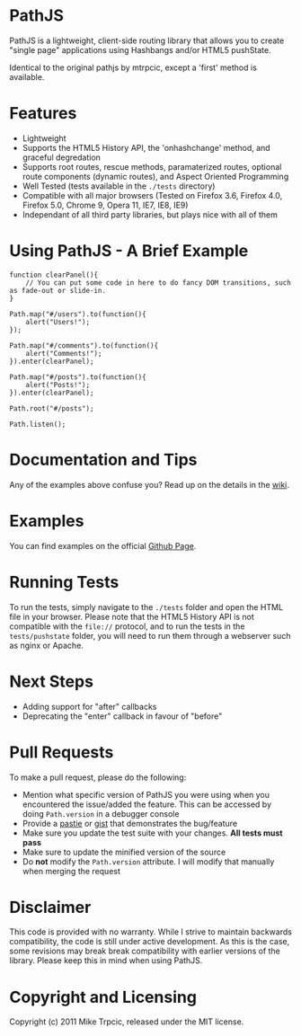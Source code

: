 # PathJS #

PathJS is a lightweight, client-side routing library that allows you to create "single page" applications using Hashbangs and/or HTML5 pushState.

Identical to the original pathjs by mtrpcic, except a 'first' method is available.

# Features #
* Lightweight
* Supports the HTML5 History API, the 'onhashchange' method, and graceful degredation
* Supports root routes, rescue methods, paramaterized routes, optional route components (dynamic routes), and Aspect Oriented Programming
* Well Tested (tests available in the `./tests` directory)
* Compatible with all major browsers (Tested on Firefox 3.6, Firefox 4.0, Firefox 5.0, Chrome 9, Opera 11, IE7, IE8, IE9)
* Independant of all third party libraries, but plays nice with all of them

# Using PathJS - A Brief Example #

    function clearPanel(){
        // You can put some code in here to do fancy DOM transitions, such as fade-out or slide-in.
    }
    
    Path.map("#/users").to(function(){
        alert("Users!");
    });
    
    Path.map("#/comments").to(function(){
        alert("Comments!");
    }).enter(clearPanel);
    
    Path.map("#/posts").to(function(){
        alert("Posts!");
    }).enter(clearPanel);
    
    Path.root("#/posts");
    
    Path.listen();

# Documentation and Tips #
Any of the examples above confuse you?  Read up on the details in the [wiki](https://github.com/mtrpcic/pathjs/wiki).

# Examples #
You can find examples on the official [Github Page](http://mtrpcic.github.com/pathjs).

# Running Tests #
To run the tests, simply navigate to the `./tests` folder and open the HTML file in your browser.  Please note that the HTML5 History API is not compatible with the
`file://` protocol, and to run the tests in the `tests/pushstate` folder, you will need to run them through a webserver such as nginx or Apache.

# Next Steps #
* Adding support for "after" callbacks
* Deprecating the "enter" callback in favour of "before"

# Pull Requests #
To make a pull request, please do the following:

* Mention what specific version of PathJS you were using when you encountered the issue/added the feature.  This can be accessed by doing `Path.version` in a debugger console
* Provide a [pastie](http://pastie.org/) or [gist](https://gist.github.com/) that demonstrates the bug/feature
* Make sure you update the test suite with your changes.  **All tests must pass**
* Make sure to update the minified version of the source
* Do **not** modify the `Path.version` attribute.  I will modify that manually when merging the request

# Disclaimer #
This code is provided with no warranty.  While I strive to maintain backwards compatibility, the code is still under active development.  As this is the case, some revisions may break break compatibility with earlier versions of the library.  Please keep this in mind when using PathJS.

# Copyright and Licensing #
Copyright (c) 2011 Mike Trpcic, released under the MIT license.
